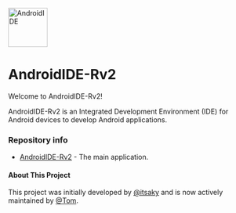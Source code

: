 
<p align="left">
  <img src="https://github.com/Mohammed-Baqer-null/AndroidIDE-Rv2/blob/dev/images/icon.png" alt="AndroidIDE" width="80" height="80"/>
</p>

AndroidIDE-Rv2
==========

Welcome to AndroidIDE-Rv2!

AndroidIDE-Rv2 is an Integrated Development Environment (IDE) for Android devices to develop Android applications.

### Repository info
- [AndroidIDE-Rv2](https://github.com/Mohammed-baqer-null/AndroidIDE-Rv2) - The main application.

#### About This Project
This project was initially developed by [@itsaky](https://github.com/itsaky) 
and is now actively maintained by [@Tom](https://github.com/Mohammed-baqer-null).

